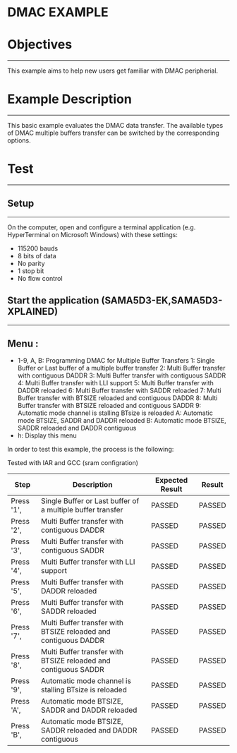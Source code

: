 DMAC EXAMPLE
============

# Objectives
------------
This example aims to help new users get familiar with DMAC peripherial.

# Example Description
---------------------
This basic example evaluates the DMAC data transfer. The available types of
DMAC multiple buffers transfer can be switched by the corresponding options.

# Test
------

## Setup
--------
On the computer, open and configure a terminal application
(e.g. HyperTerminal on Microsoft Windows) with these settings:
 - 115200 bauds
 - 8 bits of data
 - No parity
 - 1 stop bit
 - No flow control

## Start the application (SAMA5D3-EK,SAMA5D3-XPLAINED)
-------------------------------------------

Menu :
------
- 1-9, A, B: Programming DMAC for Multiple Buffer Transfers
    1: Single Buffer or Last buffer of a multiple buffer transfer
    2: Multi Buffer transfer with contiguous DADDR
    3: Multi Buffer transfer with contiguous SADDR
    4: Multi Buffer transfer with LLI support
    5: Multi Buffer transfer with DADDR reloaded
    6: Multi Buffer transfer with SADDR reloaded
    7: Multi Buffer transfer with BTSIZE reloaded and contiguous DADDR
    8: Multi Buffer transfer with BTSIZE reloaded and contiguous SADDR
    9: Automatic mode channel is stalling BTsize is reloaded
    A: Automatic mode BTSIZE, SADDR and DADDR reloaded
    B: Automatic mode BTSIZE, SADDR reloaded and DADDR contiguous
- h: Display this menu

In order to test this example, the process is the following:

Tested with IAR and GCC (sram configration)

Step | Description | Expected Result | Result
-----|-------------|-----------------|-------
Press '1', | Single Buffer or Last buffer of a multiple buffer transfer | PASSED | PASSED
Press '2', | Multi Buffer transfer with contiguous DADDR | PASSED | PASSED
Press '3', | Multi Buffer transfer with contiguous SADDR | PASSED | PASSED
Press '4', | Multi Buffer transfer with LLI support | PASSED | PASSED
Press '5', | Multi Buffer transfer with DADDR reloaded | PASSED | PASSED
Press '6', | Multi Buffer transfer with SADDR reloaded | PASSED | PASSED
Press '7', | Multi Buffer transfer with BTSIZE reloaded and contiguous DADDR | PASSED | PASSED
Press '8', | Multi Buffer transfer with BTSIZE reloaded and contiguous SADDR | PASSED | PASSED
Press '9', | Automatic mode channel is stalling BTsize is reloaded | PASSED | PASSED
Press 'A', | Automatic mode BTSIZE, SADDR and DADDR reloaded | PASSED | PASSED
Press 'B', | Automatic mode BTSIZE, SADDR reloaded and DADDR contiguous | PASSED | PASSED
